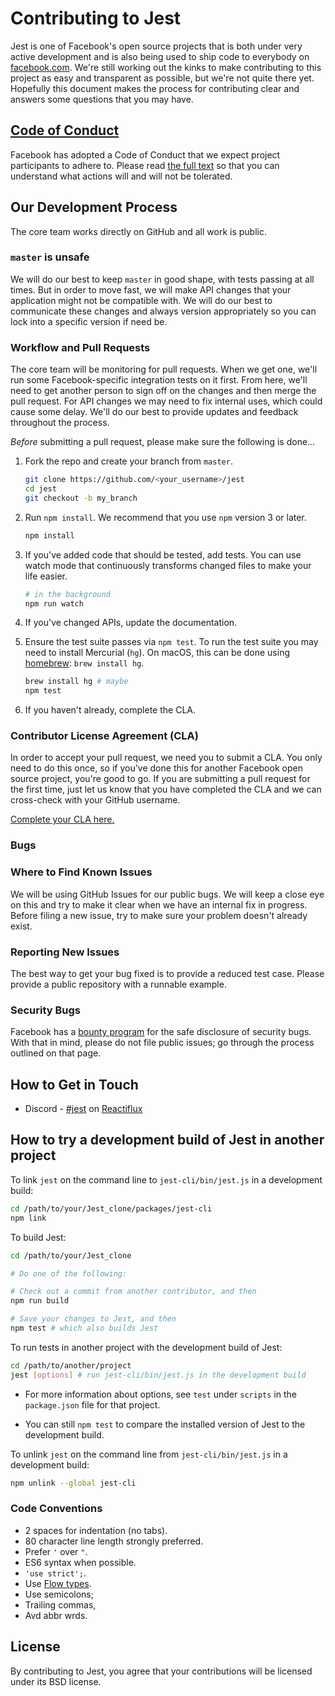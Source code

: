 # Contributing to Jest

Jest is one of Facebook's open source projects that is both under very active development and is also being used to ship code to everybody on [facebook.com](https://www.facebook.com). We're still working out the kinks to make contributing to this project as easy and transparent as possible, but we're not quite there yet. Hopefully this document makes the process for contributing clear and answers some questions that you may have.

## [Code of Conduct](https://code.facebook.com/codeofconduct)

Facebook has adopted a Code of Conduct that we expect project participants to adhere to. Please read [the full text](https://code.facebook.com/codeofconduct) so that you can understand what actions will and will not be tolerated.

## Our Development Process

The core team works directly on GitHub and all work is public.

### `master` is unsafe

We will do our best to keep `master` in good shape, with tests passing at all times. But in order to move fast, we will make API changes that your application might not be compatible with. We will do our best to communicate these changes and always version appropriately so you can lock into a specific version if need be.

### Workflow and Pull Requests

The core team will be monitoring for pull requests. When we get one, we'll run some Facebook-specific integration tests on it first. From here, we'll need to get another person to sign off on the changes and then merge the pull request. For API changes we may need to fix internal uses, which could cause some delay. We'll do our best to provide updates and feedback throughout the process.

*Before* submitting a pull request, please make sure the following is done…

1. Fork the repo and create your branch from `master`.

   ```sh
   git clone https://github.com/<your_username>/jest
   cd jest
   git checkout -b my_branch
   ```

2. Run `npm install`. We recommend that you use `npm` version 3 or later.

    ```sh
    npm install
    ```

3. If you've added code that should be tested, add tests. You
   can use watch mode that continuously transforms changed files
   to make your life easier.

   ```sh
   # in the background
   npm run watch
   ```

4. If you've changed APIs, update the documentation.
5. Ensure the test suite passes via `npm test`. To run the test suite you
   may need to install Mercurial (`hg`). On macOS, this can be done
   using [homebrew](http://brew.sh/): `brew install hg`.

   ```sh
   brew install hg # maybe
   npm test
   ```
6. If you haven't already, complete the CLA.

### Contributor License Agreement (CLA)

In order to accept your pull request, we need you to submit a CLA. You only need to do this once, so if you've done this for another Facebook open source project, you're good to go. If you are submitting a pull request for the first time, just let us know that you have completed the CLA and we can cross-check with your GitHub username.

[Complete your CLA here.](https://code.facebook.com/cla)

### Bugs

### Where to Find Known Issues

We will be using GitHub Issues for our public bugs. We will keep a close eye on this and try to make it clear when we have an internal fix in progress. Before filing a new issue, try to make sure your problem doesn't already exist.

### Reporting New Issues

The best way to get your bug fixed is to provide a reduced test case. Please provide a public repository with a runnable example.

### Security Bugs

Facebook has a [bounty program](https://www.facebook.com/whitehat/) for the safe disclosure of security bugs. With that in mind, please do not file public issues; go through the process outlined on that page.

## How to Get in Touch

* Discord - [#jest](https://discordapp.com/channels/102860784329052160/103622435865104384) on [Reactiflux](http://www.reactiflux.com/)

## How to try a development build of Jest in another project

To link `jest` on the command line to `jest-cli/bin/jest.js` in a development build:

```sh
cd /path/to/your/Jest_clone/packages/jest-cli
npm link
```

To build Jest:

```sh
cd /path/to/your/Jest_clone

# Do one of the following:

# Check out a commit from another contributor, and then
npm run build

# Save your changes to Jest, and then
npm test # which also builds Jest
```

To run tests in another project with the development build of Jest:

```sh
cd /path/to/another/project
jest [options] # run jest-cli/bin/jest.js in the development build
```

* For more information about options, see `test` under `scripts` in the `package.json` file for that project.

* You can still `npm test` to compare the installed version of Jest to the development build.

To unlink `jest` on the command line from `jest-cli/bin/jest.js` in a development build:

```sh
npm unlink --global jest-cli
```

### Code Conventions

* 2 spaces for indentation (no tabs).
* 80 character line length strongly preferred.
* Prefer `'` over `"`.
* ES6 syntax when possible.
* `'use strict';`.
* Use [Flow types](http://flowtype.org/).
* Use semicolons;
* Trailing commas,
* Avd abbr wrds.

## License

By contributing to Jest, you agree that your contributions will be licensed under its BSD license.
